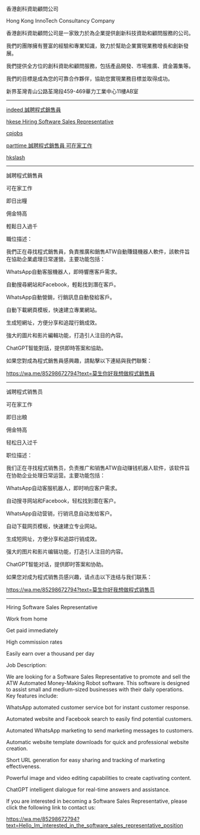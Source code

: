 


香港創科資助顧問公司

Hong Kong InnoTech Consultancy Company

香港創科資助顧問公司是一家致力於為企業提供創新科技資助和顧問服務的公司。

我們的團隊擁有豐富的經驗和專業知識，致力於幫助企業實現業務增長和創新發展。

我們提供全方位的創科資助和顧問服務，包括產品開發、市場推廣、資金籌集等。

我們的目標是成為您的可靠合作夥伴，協助您實現業務目標並取得成功。



新界荃灣青山公路荃灣段459-469華力工業中心11樓AB室

---

[indeed 誠聘程式銷售員](https://employers.indeed.com/jobs/view?id=cffb678fb108&employerJobId=aXJpOi8vYXBpcy5pbmRlZWQuY29tL0VtcGxveWVySm9iLzYyMWVkMjE4LWMyMTctNGNiZi1hMzk3LThhMTM3N2UwZTFmNQ%3D%3D&from=)


[hkese Hiring Software Sales Representative ](https://hkese.net/job/610761/hiring-software-sales-representative)

[cpjobs](https://employer.cpjobs.com/position/edit/4012221?pid=cb353cd0ce515f8229bfd246ed1990e69971ce4cc3eafe68fef4e1071a412c4f2aaa75792713052c26e7cbe4a573ca95)


[parttime 誠聘程式銷售員 可在家工作](https://www.parttime.hk/advertisers/jobs/ViewJobAd.aspx?jid=788770&status=pending)


[hkslash](https://hkslash.com/zh/me/jobs/41657/preview)

---

誠聘程式銷售員

可在家工作

即日出糧

佣金特高

輕鬆日入過千

職位描述：

我們正在尋找程式銷售員，負責推廣和銷售ATW自動賺錢機器人軟件，該軟件旨在協助企業處理日常運營。主要功能包括：

WhatsApp自動客服機器人，即時響應客戶需求。

自動搜尋網站和Facebook，輕鬆找到潛在客戶。

WhatsApp自動營銷，行銷訊息自動發給客戶。

自動下載網頁模板，快速建立專業網站。

生成短網址，方便分享和追蹤行銷成效。

強大的圖片和影片編輯功能，打造引人注目的內容。

ChatGPT智能對話，提供即時答案和協助。

如果您對成為程式銷售員感興趣，請點擊以下連結與我們聯繫：

https://wa.me/85298672794?text=莫生你好我想做程式銷售員

---


诚聘程式销售员

可在家工作

即日出粮

佣金特高

轻松日入过千

职位描述：

我们正在寻找程式销售员，负责推广和销售ATW自动赚钱机器人软件，该软件旨在协助企业处理日常运营。主要功能包括：

WhatsApp自动客服机器人，即时响应客户需求。

自动搜寻网站和Facebook，轻松找到潜在客户。

WhatsApp自动营销，行销讯息自动发给客户。

自动下载网页模板，快速建立专业网站。

生成短网址，方便分享和追踪行销成效。

强大的图片和影片编辑功能，打造引人注目的内容。

ChatGPT智能对话，提供即时答案和协助。

如果您对成为程式销售员感兴趣，请点击以下连结与我们联系：

https://wa.me/85298672794?text=莫生你好我想做程式销售员

---

Hiring Software Sales Representative

Work from home

Get paid immediately

High commission rates

Easily earn over a thousand per day

Job Description:

We are looking for a Software Sales Representative to promote and sell the ATW Automated Money-Making Robot software. This software is designed to assist small and medium-sized businesses with their daily operations. Key features include:

WhatsApp automated customer service bot for instant customer response.

Automated website and Facebook search to easily find potential customers.

Automated WhatsApp marketing to send marketing messages to customers.

Automatic website template downloads for quick and professional website creation.

Short URL generation for easy sharing and tracking of marketing effectiveness.

Powerful image and video editing capabilities to create captivating content.

ChatGPT intelligent dialogue for real-time answers and assistance.

If you are interested in becoming a Software Sales Representative, please click the following link to contact us:

https://wa.me/85298672794?text=Hello_Im_interested_in_the_software_sales_representative_position





